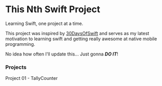 # This Nth Swift Project

Learning Swift, one project at a time.

This project was inspired by [30DaysOfSwift](https://github.com/allenwong/30DaysofSwift) and serves as my latest motivation to learning swift and getting really awesome at native mobile programming.

No idea how often I'll update this... Just gonna *__DO IT__*! 

### Projects

Project 01 - TallyCounter
